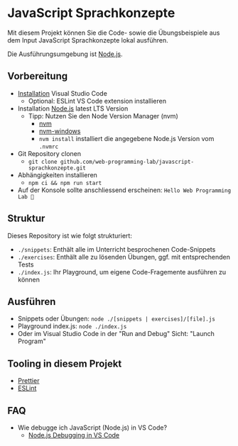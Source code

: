 # JavaScript Sprachkonzepte

Mit diesem Projekt können Sie die Code- sowie die Übungsbeispiele aus dem Input JavaScript Sprachkonzepte lokal ausführen.

Die Ausführungsumgebung ist [Node.js](https://nodejs.org/).

## Vorbereitung

- [Installation](https://code.visualstudio.com/download) Visual Studio Code
  - Optional: ESLint VS Code extension installieren
- Installation [Node.js](https://nodejs.org/) latest LTS Version
  - Tipp: Nutzen Sie den Node Version Manager (nvm)
    - [nvm](https://github.com/nvm-sh/nvm)
    - [nvm-windows](https://github.com/coreybutler/nvm-windows)
    - `nvm install` installiert die angegebene Node.js Version vom `.nvmrc`
- Git Repository clonen
  - `git clone github.com/web-programming-lab/javascript-sprachkonzepte.git`
- Abhängigkeiten installieren
  - `npm ci && npm run start`
- Auf der Konsole sollte anschliessend erscheinen: `Hello Web Programming Lab 🤙`

## Struktur

Dieses Repository ist wie folgt strukturiert:

- `./snippets`: Enthält alle im Unterricht besprochenen Code-Snippets
- `./exercises`: Enthält alle zu lösenden Übungen, ggf. mit entsprechenden Tests
- `./index.js`: Ihr Playground, um eigene Code-Fragemente ausführen zu können

## Ausführen

- Snippets oder Übungen: `node ./[snippets | exercises]/[file].js`
- Playground index.js: `node ./index.js`
- Oder im Visual Studio Code in der "Run and Debug" Sicht: "Launch Program"

## Tooling in diesem Projekt

- [Prettier](https://prettier.io/)
- [ESLint](https://eslint.org/)

## FAQ

- Wie debugge ich JavaScript (Node.js) in VS Code?
  - [Node.js Debugging in VS Code](https://code.visualstudio.com/docs/nodejs/nodejs-debugging)
